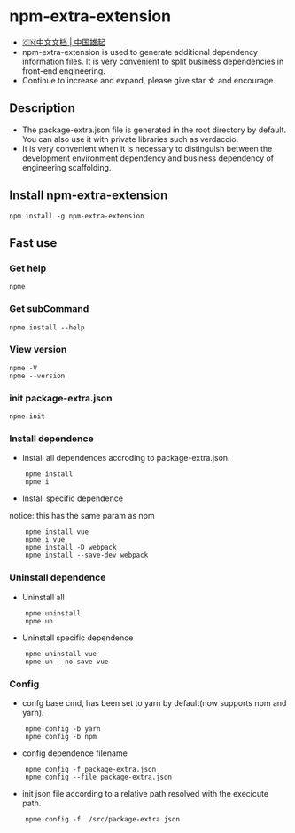 # npm-extra-extension
* [🇨🇳中文文档 | 中国雄起](https://github.com/pomelott/npm-extra/blob/master/CHINESE.md)
* npm-extra-extension is used to generate additional dependency information files. It is very convenient to split business dependencies in front-end engineering.
* Continue to increase and expand, please give star ☆ and encourage.

## Description
* The package-extra.json file is generated in the root directory by default. You can also use it with private libraries such as verdaccio.
* It is very convenient when it is necessary to distinguish between the development environment dependency and business dependency of engineering scaffolding.

## Install npm-extra-extension

```
npm install -g npm-extra-extension
```

## Fast use

### Get help

```
npme
```
### Get subCommand

```
npme install --help
```

### View version

```
npme -V
npme --version
```

### init package-extra.json

```
npme init
```

### Install dependence

* Install all dependences accroding to package-extra.json.

```
    npme install
    npme i
```
* Install specific dependence

notice: this has the same param as npm

```
    npme install vue
    npme i vue
    npme install -D webpack
    npme install --save-dev webpack
```

### Uninstall dependence

* Uninstall all

 ```
     npme uninstall
     npme un
 ```

* Uninstall specific dependence
 
 ```
     npme uninstall vue
     npme un --no-save vue
 ```
### Config
* confg base cmd, has been set to yarn by default(now supports npm and yarn).

```
    npme config -b yarn
    npme config -b npm
```
* config dependence filename

```
    npme config -f package-extra.json
    npme config --file package-extra.json
```
* init json file according to a relative path resolved with the execicute path.
```
    npme config -f ./src/package-extra.json
```
